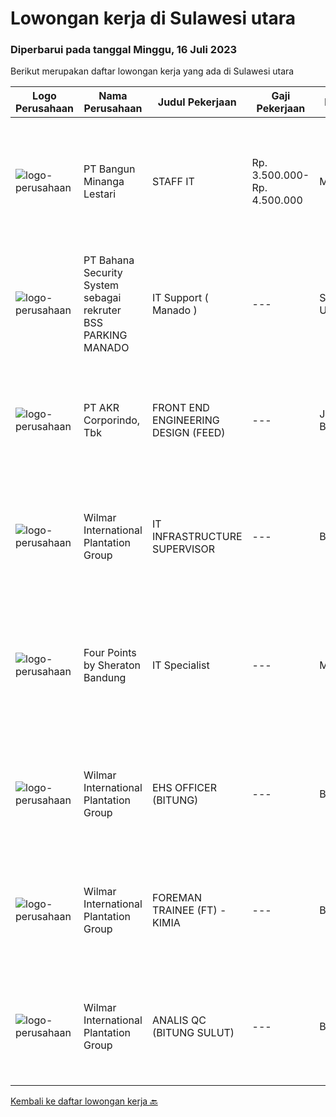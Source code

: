 
  # Lowongan kerja di Sulawesi utara

  ### Diperbarui pada tanggal Minggu, 16 Juli 2023

  Berikut merupakan daftar lowongan kerja yang ada di Sulawesi utara

  |Logo Perusahaan | Nama Perusahaan | Judul Pekerjaan | Gaji Pekerjaan | Lokasi | Deskripsi | Tanggal diunggah | Pranala |
  | -------------- | --------------- | --------------- | --------- | --------- | -------------- | ------- | ----------- |
  |![logo-perusahaan](https://image-service-cdn.seek.com.au/6c4a5eb9c1c94ef00bbf5ecd962bac0be8831443/ee4dce1061f3f616224767ad58cb2fc751b8d2dc)|PT Bangun Minanga Lestari|STAFF IT|Rp. 3.500.000-Rp. 4.500.000|Manado|Deskripsi Pekerjaan : Menyediakan pelayanan teknis dalam hal desain jaringan, implementasi, operation, support, deployment, distribusi IT network...|Jumat, 14 Juli 2023|https://www.jobstreet.co.id/id/job/staff-it-4405383?token=0~9238776c-f0c8-4d14-813d-3d7f89dbf3ec&sectionRank=1&jobId=jobstreet-id-job-4405383|
|![logo-perusahaan](https://i.ibb.co/sqvTCh9/112815900-stock-vector-no-image-available-icon-flat-vector.webp)|PT Bahana Security System sebagai rekruter BSS PARKING MANADO|IT Support ( Manado )|---|Sulawesi Utara|Persyaratan Untuk Iklan Lowongan Pekerjaan Sebagai Berikut: Posisi yang di butuhkan :1. IT SupportPersyaratan Umum :- Max 30 tahun- Pendidikan minimal...|Selasa, 11 Juli 2023|https://www.jobstreet.co.id/id/job/it-support-manado-1036388225?token=0~9238776c-f0c8-4d14-813d-3d7f89dbf3ec&sectionRank=2&jobId=jobstreet-id-job-1036388225|
|![logo-perusahaan](https://image-service-cdn.seek.com.au/bfbfec10b99d0e4ba38820e5ba26ab07e2fa79ad/ee4dce1061f3f616224767ad58cb2fc751b8d2dc)|PT AKR Corporindo, Tbk|FRONT END ENGINEERING DESIGN (FEED)|---|Jakarta Barat|Job Description: Develop overall technical design and guidelines for asset construction &amp; review any technical work done by external parties...|Senin, 19 Juni 2023|https://www.jobstreet.co.id/id/job/front-end-engineering-design-feed-4376593?token=0~9238776c-f0c8-4d14-813d-3d7f89dbf3ec&sectionRank=3&jobId=jobstreet-id-job-4376593|
|![logo-perusahaan](https://image-service-cdn.seek.com.au/5683be4817b674e99653d054bb367590069452e8/ee4dce1061f3f616224767ad58cb2fc751b8d2dc)|Wilmar International Plantation Group|IT INFRASTRUCTURE SUPERVISOR|---|Bitung|Analyze system functions and failures to isolate and define problem areas. Monitor the reachability of all connections within the network adhering to...|Kamis, 13 Juli 2023|https://www.jobstreet.co.id/id/job/it-infrastructure-supervisor-1036410450?token=0~9238776c-f0c8-4d14-813d-3d7f89dbf3ec&sectionRank=4&jobId=jobstreet-id-job-1036410450|
|![logo-perusahaan](https://i.ibb.co/sqvTCh9/112815900-stock-vector-no-image-available-icon-flat-vector.webp)|Four Points by Sheraton Bandung|IT Specialist|---|Manado|POSITION SUMMARYInstall, configure, manage, maintain, test, evaluate, and repair computer networks, workstations, support server system(s), supporting...|Rabu, 12 Juli 2023|https://www.jobstreet.co.id/id/job/it-specialist-1036399522?token=0~9238776c-f0c8-4d14-813d-3d7f89dbf3ec&sectionRank=5&jobId=jobstreet-id-job-1036399522|
|![logo-perusahaan](https://image-service-cdn.seek.com.au/5683be4817b674e99653d054bb367590069452e8/ee4dce1061f3f616224767ad58cb2fc751b8d2dc)|Wilmar International Plantation Group|EHS OFFICER (BITUNG)|---|Bitung|Analyze system functions and failures to isolate and define problem areas. Monitor the reachability of all connections within the network adhering to...|Kamis, 13 Juli 2023|https://www.jobstreet.co.id/id/job/ehs-officer-bitung-1036410307?token=0~9238776c-f0c8-4d14-813d-3d7f89dbf3ec&sectionRank=6&jobId=jobstreet-id-job-1036410307|
|![logo-perusahaan](https://image-service-cdn.seek.com.au/5683be4817b674e99653d054bb367590069452e8/ee4dce1061f3f616224767ad58cb2fc751b8d2dc)|Wilmar International Plantation Group|FOREMAN TRAINEE (FT) - KIMIA|---|Bitung|Analyze system functions and failures to isolate and define problem areas. Monitor the reachability of all connections within the network adhering to...|Kamis, 13 Juli 2023|https://www.jobstreet.co.id/id/job/foreman-trainee-ft-kimia-1036411128?token=0~9238776c-f0c8-4d14-813d-3d7f89dbf3ec&sectionRank=7&jobId=jobstreet-id-job-1036411128|
|![logo-perusahaan](https://image-service-cdn.seek.com.au/5683be4817b674e99653d054bb367590069452e8/ee4dce1061f3f616224767ad58cb2fc751b8d2dc)|Wilmar International Plantation Group|ANALIS QC (BITUNG SULUT)|---|Bitung|Analyze system functions and failures to isolate and define problem areas. Monitor the reachability of all connections within the network adhering to...|Kamis, 13 Juli 2023|https://www.jobstreet.co.id/id/job/analis-qc-bitung-sulut-1036411171?token=0~9238776c-f0c8-4d14-813d-3d7f89dbf3ec&sectionRank=8&jobId=jobstreet-id-job-1036411171|


  [Kembali ke daftar lowongan kerja 🔙](../README.md#daftar-lowongan-kerja)
  